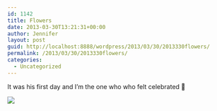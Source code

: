 ```yaml
---
id: 1142
title: Flowers
date: 2013-03-30T13:21:31+00:00
author: Jennifer
layout: post
guid: http://localhost:8888/wordpress/2013/03/30/2013330flowers/
permalink: /2013/03/30/2013330flowers/
categories:
  - Uncategorized
---
```

It was his first day and I&#8217;m the one who who felt celebrated 🙂

![](http://static1.squarespace.com/static/50db6bb3e4b015296cd43789/50dfa5b1e4b0dc6320e0b5ea/5156e6dce4b052be77325722/1364649692987/iphone-20130330092005-0.jpg)